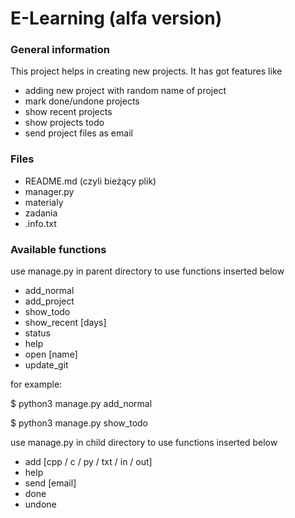 # E-Learning (alfa version)

### General information

This project helps in creating new projects. It has got features like
- adding new project with random name of project
- mark done/undone projects
- show recent projects
- show projects todo
- send project files as email


### Files

- README.md (czyli bieżący plik)
- manager.py
- materialy
- zadania
- .info.txt

### Available functions

use manage.py in parent directory to use functions inserted below
- add_normal 
- add_project   
- show_todo
- show_recent [days]
- status
- help
- open [name]
- update_git

for example:

$ python3 manage.py add_normal

$ python3 manage.py show_todo


use manage.py in child directory to use functions inserted below

- add [cpp / c / py / txt / in / out]
- help
- send [email]
- done
- undone
